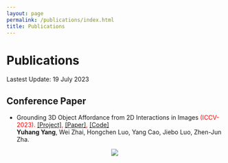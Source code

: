 ```yaml
---
layout: page
permalink: /publications/index.html
title: Publications
---
```


# Publications

Lastest Update: 19 July 2023

## Conference Paper

- Grounding 3D Object Affordance from 2D Interactions in Images <font color='red'>(ICCV-2023). [[Project]](https://yyvhang.github.io/publications/IAG/index.html), [[Paper]](https://arxiv.org/abs/2303.10437), [[Code]](https://github.com/yyvhang/IAGNet)</font><br>**Yuhang Yang**, Wei Zhai, Hongchen Luo, Yang Cao, Jiebo Luo, Zhen-Jun Zha.<br>
<center>
<img src="https://yyvhang.github.io/images/IAG_poster.png">
</center>
